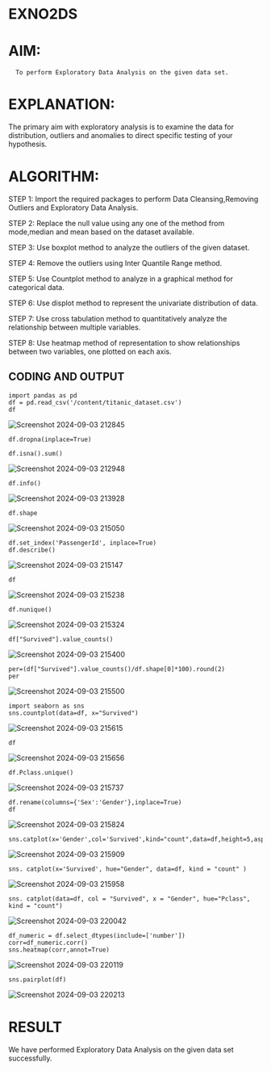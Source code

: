 # EXNO2DS
# AIM:
      To perform Exploratory Data Analysis on the given data set.
      
# EXPLANATION:
  The primary aim with exploratory analysis is to examine the data for distribution, outliers and anomalies to direct specific testing of your hypothesis.
  
# ALGORITHM:
STEP 1: Import the required packages to perform Data Cleansing,Removing Outliers and Exploratory Data Analysis.

STEP 2: Replace the null value using any one of the method from mode,median and mean based on the dataset available.

STEP 3: Use boxplot method to analyze the outliers of the given dataset.

STEP 4: Remove the outliers using Inter Quantile Range method.

STEP 5: Use Countplot method to analyze in a graphical method for categorical data.

STEP 6: Use displot method to represent the univariate distribution of data.

STEP 7: Use cross tabulation method to quantitatively analyze the relationship between multiple variables.

STEP 8: Use heatmap method of representation to show relationships between two variables, one plotted on each axis.

## CODING AND OUTPUT
```
import pandas as pd
df = pd.read_csv('/content/titanic_dataset.csv')
df
```
![Screenshot 2024-09-03 212845](https://github.com/user-attachments/assets/4ce792a1-8136-4399-a0eb-ad4c9c58f956)
```
df.dropna(inplace=True)
```
```
df.isna().sum()
```
![Screenshot 2024-09-03 212948](https://github.com/user-attachments/assets/eb76c493-a690-448f-a7a1-f0b7682d2615)
```
df.info()
```
![Screenshot 2024-09-03 213928](https://github.com/user-attachments/assets/8304b85f-ffab-40a4-adb2-b58c1f4f4e8a)
```
df.shape
```
![Screenshot 2024-09-03 215050](https://github.com/user-attachments/assets/31cec260-9d93-4021-9ba9-a11fca070f5c)
```
df.set_index('PassengerId', inplace=True)
df.describe()
```
![Screenshot 2024-09-03 215147](https://github.com/user-attachments/assets/35bb4428-236a-4147-8684-fde2aa24bf45)
```
df
```
![Screenshot 2024-09-03 215238](https://github.com/user-attachments/assets/8bee6ffe-935b-4bf7-b7b8-677a3d04f500)
```
df.nunique()
```
![Screenshot 2024-09-03 215324](https://github.com/user-attachments/assets/e271e476-39b5-4d2a-8539-c311dba12aa0)
```
df["Survived"].value_counts()
```
![Screenshot 2024-09-03 215400](https://github.com/user-attachments/assets/65da76d6-5fc5-4877-abfe-a8d244cbd1e5)
```
per=(df["Survived"].value_counts()/df.shape[0]*100).round(2)
per
```
![Screenshot 2024-09-03 215500](https://github.com/user-attachments/assets/6318fbe4-e0c8-4ef7-8e3a-eadb6c11aad3)
```
import seaborn as sns
sns.countplot(data=df, x="Survived")
```
![Screenshot 2024-09-03 215615](https://github.com/user-attachments/assets/f0119e08-1df4-42f6-b1d9-94812e2e4ad1)
```
df
```
![Screenshot 2024-09-03 215656](https://github.com/user-attachments/assets/27fa1cee-ca1c-4c7d-8db6-125fa2bac13c)
```
df.Pclass.unique()
```
![Screenshot 2024-09-03 215737](https://github.com/user-attachments/assets/4f9517d3-e7de-46fb-8016-0e2360155e04)
```
df.rename(columns={'Sex':'Gender'},inplace=True)
df
```
![Screenshot 2024-09-03 215824](https://github.com/user-attachments/assets/66f847dc-7c00-4b81-ab46-fe76c9f6bf7f)
```
sns.catplot(x='Gender',col='Survived',kind="count",data=df,height=5,aspect=.7)
```
![Screenshot 2024-09-03 215909](https://github.com/user-attachments/assets/855144fc-2aa1-42ef-bf3d-e65e1fc5497c)
```
sns. catplot(x='Survived', hue="Gender", data=df, kind = "count" )
```
![Screenshot 2024-09-03 215958](https://github.com/user-attachments/assets/d573d9a2-5507-4f29-9bed-b2b4552550d2)
```
sns. catplot(data=df, col = "Survived", x = "Gender", hue="Pclass", kind = "count")
```
![Screenshot 2024-09-03 220042](https://github.com/user-attachments/assets/e672afa5-f1f7-446f-8ff3-099fe9807deb)
```
df_numeric = df.select_dtypes(include=['number'])
corr=df_numeric.corr()
sns.heatmap(corr,annot=True)
```
![Screenshot 2024-09-03 220119](https://github.com/user-attachments/assets/1d718dbe-e339-44d9-a364-7a7e672737cb)
```
sns.pairplot(df)
```
![Screenshot 2024-09-03 220213](https://github.com/user-attachments/assets/a12fd6cb-f919-4707-96ea-a0dbdb3ad128)


# RESULT
We have performed Exploratory Data Analysis on the given data set successfully.
